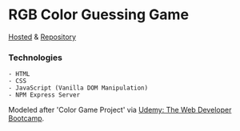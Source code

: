 # RGB Color Guessing Game

[Hosted](https://game-rgb.herokuapp.com/) & [Repository](https://github.com/cwithac/vanilla_colors)

### Technologies
```
- HTML
- CSS
- JavaScript (Vanilla DOM Manipulation)
- NPM Express Server
```

Modeled after 'Color Game Project' via [Udemy: The Web Developer Bootcamp](https://www.udemy.com/the-web-developer-bootcamp).
